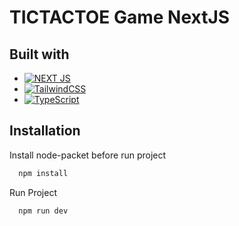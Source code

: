 
# TICTACTOE Game NextJS

## Built with

* [![NEXT JS][NEXTJS]][NEXTJS-URl]
* [![TailwindCSS][tawilwindCSS]][tailwind-url]
* [![TypeScript][typescript-logo]][typescript-url]



[NEXTJS]: https://img.shields.io/badge/next%20js-000000?style=for-the-badge&logo=nextdotjs&logoColor=white

[NEXTJS-URl]: https://nextjs.org/

[tawilwindCSS]: https://img.shields.io/badge/Tailwind_CSS-38B2AC?style=for-the-badge&logo=tailwind-css&logoColor=white
[tailwind-url]: https://tailwindcss.com/

[typescript-logo]: https://img.shields.io/badge/TypeScript-007ACC?style=for-the-badge&logo=typescript&logoColor=white
[typescript-url]:https://www.typescriptlang.org/
## Installation

Install node-packet before run project

```bash
  npm install
```
    
Run Project

```bash
  npm run dev
```
